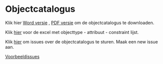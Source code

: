 # Objectcatalogus


Klik hier [Word versie](https://github.com/Geonovum/imkl2015-review/blob/master/2.%20objectcatalogus/IMKL2015-Objectcatalogus_096.docx?raw=true) , [PDF versie](https://github.com/Geonovum/imkl2015-review/blob/master/2.%20objectcatalogus/IMKL2015-Objectcatalogus_096.pdf?raw=true) om de objectcatalogus te downloaden.

Klik [hier](https://https://github.com/Geonovum/imkl2015-review/blob/master/2.%20objectcatalogus/IMKL2015%20v%20096-object-attributen-ExtraRegels.xlsx?raw=true) voor de excel met objecttype - attribuut - constraint lijst.



Klik [hier](https://github.com/Geonovum/imkl2015-review/issues?q=is%3Aopen+is%3Aissue+label%3Aobjectcatalogus) om issues over de objectcatalogus te sturen. Maak een new issue aan.

[Voorbeeldissues](https://github.com/Geonovum/imkl2015-review/issues?q=voorbeeld+label%3Aobjectcatalogus)
